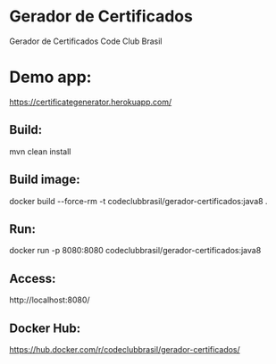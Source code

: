 # Gerador de Certificados
Gerador de Certificados Code Club Brasil

# Demo app:
https://certificategenerator.herokuapp.com/

## Build:
mvn clean install

## Build image:
docker build --force-rm -t codeclubbrasil/gerador-certificados:java8 .

## Run:
docker run -p 8080:8080 codeclubbrasil/gerador-certificados:java8

## Access:
http://localhost:8080/

## Docker Hub:
https://hub.docker.com/r/codeclubbrasil/gerador-certificados/
